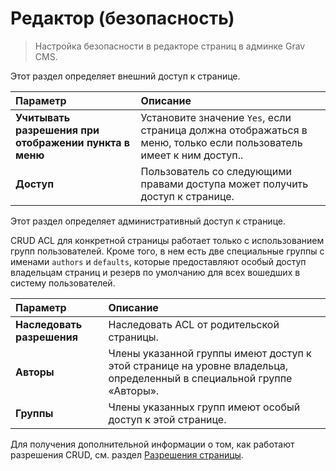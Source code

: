 # Редактор (безопасность)

> Настройка безопасности в редакторе страниц в админке Grav CMS.

Этот раздел определяет внешний доступ к странице.


| Параметр                              | Описание |
| :-----                                | :----- |
| **Учитывать разрешения при отображении пункта в меню** | Установите значение `Yes`, если страница должна отображаться в меню, только если пользователь имеет к ним доступ.. |
| **Доступ**                 | Пользователь со следующими правами доступа может получить доступ к странице. |


Этот раздел определяет административный доступ к странице.

CRUD ACL для конкретной страницы работает только с использованием групп пользователей. Кроме того, в нем есть две специальные группы с именами `authors` и `defaults`, которые предоставляют особый доступ владельцам страниц и резерв по умолчанию для всех вошедших в систему пользователей.


| Параметр                      | Описание |
| :-----                        | :----- |
| **Наследовать разрешения**    | Наследовать ACL от родительской страницы. |
| **Авторы**           | Члены указанной группы имеют доступ к этой странице на уровне владельца, определенный в специальной группе «Авторы». |
| **Группы**           | Члены указанных групп имеют особый доступ к этой странице. |


Для получения дополнительной информации о том, как работают разрешения CRUD, см. раздел [Разрешения страницы](/05.admin-panel/03.page/06.permissions/index).
